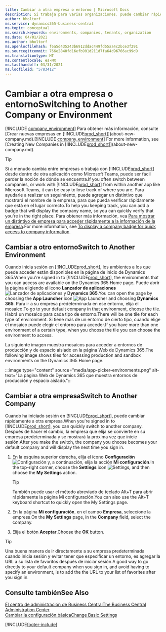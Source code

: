 ```yaml
---
title: Cambiar a otra empresa o entorno | Microsoft Docs
description: Si trabaja para varias organizaciones, puede cambiar rápidamente entre entornos y empresas.
author: bholtorf
ms.service: dynamics365-business-central
ms.topic: conceptual
ms.search.keywords: environments, companies, tenants, organization
ms.date: 04/01/2021
ms.author: bholtorf
ms.openlocfilehash: f6a5d435243b6912ddac449fd55aa4c2bce3f291
ms.sourcegitcommit: 766e2840fd16efb901d211d7fa64d96766ac99d9
ms.translationtype: HT
ms.contentlocale: es-MX
ms.lasthandoff: 03/31/2021
ms.locfileid: "5783412"
---
```

# <a name="switching-to-another-company-or-environment"></a><span data-ttu-id="09905-103">Cambiar a otra empresa o entorno</span><span class="sxs-lookup"><span data-stu-id="09905-103">Switching to Another Company or Environment</span></span>

<span data-ttu-id="09905-104">[!INCLUDE [company_environment](includes/company_environment.md)] Para obtener más información, consulte [Crear nuevas empresas en [!INCLUDE[prod_short](includes/prod_short.md)]](about-new-company.md).</span><span class="sxs-lookup"><span data-stu-id="09905-104">[!INCLUDE [company_environment](includes/company_environment.md)] For more information, see [Creating New Companies in [!INCLUDE[prod_short](includes/prod_short.md)]](about-new-company.md).</span></span>  

> [!TIP]
> <span data-ttu-id="09905-105">Si a menudo cambia entre empresas o trabaja con [!INCLUDE[prod_short](includes/prod_short.md)] desde dentro de otra aplicación como Microsoft Teams, puede ser fácil perder la noción de dónde se encuentra.</span><span class="sxs-lookup"><span data-stu-id="09905-105">If you often switch between companies, or work with [!INCLUDE[prod_short](includes/prod_short.md)] from within another app like Microsoft Teams, it can be easy to lose track of where you are.</span></span> <span data-ttu-id="09905-106">Para ayudarle a realizar un seguimiento, puede agregar un distintivo que mostrará el nombre de la empresa, para que pueda verificar rápidamente que está en el lugar correcto.</span><span class="sxs-lookup"><span data-stu-id="09905-106">To help you keeping track, you can add a badge that will display the company name, so you can quickly verify that you're in the right place.</span></span> <span data-ttu-id="09905-107">Para obtener más información, vea [Para mostrar un distintivo de empresa para acceder rápidamente a la información de la empresa](ui-change-basic-settings.md#badge).</span><span class="sxs-lookup"><span data-stu-id="09905-107">For more information, see [To display a company badge for quick access to company information](ui-change-basic-settings.md#badge).</span></span>

## <a name="switch-to-another-environment"></a><span data-ttu-id="09905-108">Cambiar a otro entorno</span><span class="sxs-lookup"><span data-stu-id="09905-108">Switch to Another Environment</span></span>

<span data-ttu-id="09905-109">Cuando inicia sesión en [!INCLUDE[prod_short](includes/prod_short.md)], los ambientes a los que puede acceder están disponibles en la página de inicio de Dynamics 365.</span><span class="sxs-lookup"><span data-stu-id="09905-109">When you're signed in to [!INCLUDE[prod_short](includes/prod_short.md)], the environments that you can access are available on the Dynamics 365 Home page.</span></span> <span data-ttu-id="09905-110">Puede abrir la página eligiendo el icono **Lanzador de aplicaciones** ![Lanzador de aplicaciones](media/app-launcher-icon.png "El lanzador de aplicaciones proporciona acceso a más funciones") y **Dynamics 365**.</span><span class="sxs-lookup"><span data-stu-id="09905-110">You can open the page by choosing the **App Launcher** icon ![App Launcher](media/app-launcher-icon.png "The App Launcher provides access to more features") and choosing **Dynamics 365**.</span></span> <span data-ttu-id="09905-111">Para ir a su empresa predeterminada en ese entorno, elija el mosaico.</span><span class="sxs-lookup"><span data-stu-id="09905-111">To go to your default company in that environment, choose the tile.</span></span> <span data-ttu-id="09905-112">Habrá un mosaico para cada tipo de entorno.</span><span class="sxs-lookup"><span data-stu-id="09905-112">There will be one tile for each type of environment.</span></span> <span data-ttu-id="09905-113">Si tiene más de un entorno de cierto tipo, cuando elige el mosaico puede elegir el entorno para acceder.</span><span class="sxs-lookup"><span data-stu-id="09905-113">If you have more than one environment of a certain type, when you choose the tile you can choose the environment to access.</span></span>

<span data-ttu-id="09905-114">La siguiente imagen muestra mosaicos para acceder a entornos de producción y de espacio aislado en la página Web de Dynamics 365.</span><span class="sxs-lookup"><span data-stu-id="09905-114">The following image shows tiles for accessing production and sandbox environments on the Dynamics 365 Home page.</span></span>

:::image type="content" source="media/app-picker-environments.png" alt-text="La página Web de Dynamics 365 que muestra entornos de producción y espacio aislado.":::

## <a name="switch-to-another-company"></a><span data-ttu-id="09905-116">Cambiar a otra empresa</span><span class="sxs-lookup"><span data-stu-id="09905-116">Switch to Another Company</span></span>

<span data-ttu-id="09905-117">Cuando ha iniciado sesión en [!INCLUDE[prod_short](includes/prod_short.md)], puede cambiar rápidamente a otra empresa.</span><span class="sxs-lookup"><span data-stu-id="09905-117">When you're signed in to [!INCLUDE[prod_short](includes/prod_short.md)], you can quickly switch to another company.</span></span> <span data-ttu-id="09905-118">Después de hacer el cambio, la empresa que elija se convierte en su empresa predeterminada y se mostrará la próxima vez que inicie sesión.</span><span class="sxs-lookup"><span data-stu-id="09905-118">After you make the switch, the company you choose becomes your default company and will display the next time you sign in.</span></span>

1. <span data-ttu-id="09905-119">En la esquina superior derecha, elija el icono **Configuración** ![Configuración](media/ui-experience/settings_icon_small.png "Icono de configuración para el Área de tareas") y, a continuación, elija la acción **Mi configuración**.</span><span class="sxs-lookup"><span data-stu-id="09905-119">In the top-right corner, choose the **Settings** icon ![Settings](media/ui-experience/settings_icon_small.png "Settings icon for role center"), and then choose the **My Settings** action.</span></span>

    > [!TIP]
    > <span data-ttu-id="09905-120">También puede usar el método abreviado de teclado Alt+T para abrir rápidamente la página Mi configuración.</span><span class="sxs-lookup"><span data-stu-id="09905-120">You can also use the Alt+T keyboard shortcut to quickly open the My Settings page.</span></span>

2. <span data-ttu-id="09905-121">En la página **Mi configuración**, en el campo **Empresa**, seleccione la empresa.</span><span class="sxs-lookup"><span data-stu-id="09905-121">On the **My Settings** page, in the **Company** field, select the company.</span></span>  
3. <span data-ttu-id="09905-122">Elija el botón **Aceptar**.</span><span class="sxs-lookup"><span data-stu-id="09905-122">Choose the **OK** button.</span></span>

> [!TIP]
> <span data-ttu-id="09905-123">Una buena manera de ir directamente a su empresa predeterminada cuando inicia sesión y evitar tener que especificar un entorno, es agregar la URL a su lista de favoritos después de iniciar sesión.</span><span class="sxs-lookup"><span data-stu-id="09905-123">A good way to go directly to your default company when you sign in, and avoid having to specify an environment, is to add the the URL to your list of favorites after you sign in.</span></span>

## <a name="see-also"></a><span data-ttu-id="09905-124">Consulte también</span><span class="sxs-lookup"><span data-stu-id="09905-124">See Also</span></span>

[<span data-ttu-id="09905-125">El centro de administración de Business Central</span><span class="sxs-lookup"><span data-stu-id="09905-125">The Business Central Administration Center</span></span>](/dynamics365/business-central/dev-itpro/administration/tenant-admin-center)  
[<span data-ttu-id="09905-126">Cambiar la configuración básica</span><span class="sxs-lookup"><span data-stu-id="09905-126">Change Basic Settings</span></span>](ui-change-basic-settings.md)  


[!INCLUDE[footer-include](includes/footer-banner.md)]